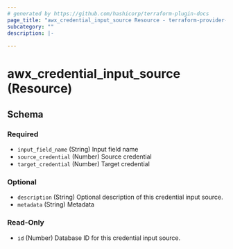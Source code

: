 ```yaml
---
# generated by https://github.com/hashicorp/terraform-plugin-docs
page_title: "awx_credential_input_source Resource - terraform-provider-awx"
subcategory: ""
description: |-
  
---
```


# awx_credential_input_source (Resource)





<!-- schema generated by tfplugindocs -->
## Schema

### Required

- `input_field_name` (String) Input field name
- `source_credential` (Number) Source credential
- `target_credential` (Number) Target credential

### Optional

- `description` (String) Optional description of this credential input source.
- `metadata` (String) Metadata

### Read-Only

- `id` (Number) Database ID for this credential input source.



